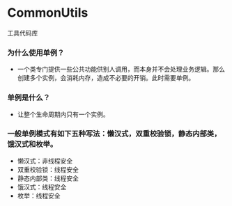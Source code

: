 # CommonUtils
工具代码库

 ### 为什么使用单例？
 * 一个类专门提供一些公共功能供别人调用，而本身并不会处理业务逻辑。那么创建多个实例，会消耗内存，造成不必要的开销。此时需要单例。
 ### 单例是什么？
 * 让整个生命周期内只有一个实例。
 ### 一般单例模式有如下五种写法：懒汉式，双重校验锁，静态内部类，饿汉式和枚举。
 * 懒汉式：非线程安全
 * 双重校验锁：线程安全
 * 静态内部类：线程安全
 * 饿汉式：线程安全
 * 枚举：线程安全

